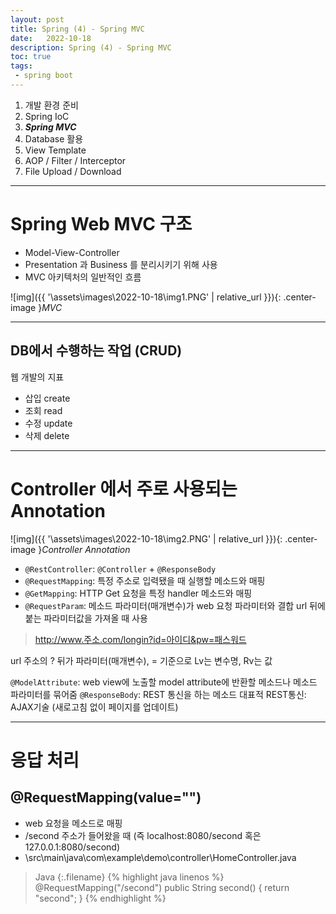 ```yaml
---
layout: post
title: Spring (4) - Spring MVC
date:   2022-10-18
description: Spring (4) - Spring MVC
toc: true
tags:
 - spring boot
---
```


1. 개발 환경 준비
2. Spring IoC
3. **_Spring MVC_**
4. Database 활용
5. View Template
6. AOP / Filter / Interceptor
7. File Upload / Download

---
# Spring Web MVC 구조
* Model-View-Controller
* Presentation 과 Business 를 분리시키기 위해 사용
* MVC 아키텍처의 일반적인 흐름

![img]({{ '\assets\images\2022-10-18\img1.PNG' | relative_url }}){: .center-image }*MVC*

---
## DB에서 수행하는 작업 (CRUD)
웹 개발의 지표

* 삽입 create
* 조회 read
* 수정 update
* 삭제 delete

---
# Controller 에서 주로 사용되는 Annotation

![img]({{ '\assets\images\2022-10-18\img2.PNG' | relative_url }}){: .center-image }*Controller Annotation*

* `@RestController`: `@Controller` + `@ResponseBody`
* `@RequestMapping`: 특정 주소로 입력됐을 때 실행할 메소드와 매핑
* `@GetMapping`: HTTP Get 요청을 특정 handler 메소드와 매핑
* `@RequestParam`: 메소드 파라미터(매개변수)가 web 요청 파라미터와 결합
url 뒤에 붙는 파라미터값을 가져올 때 사용

>http://www.주소.com/longin?id=아이디&pw=패스워드

url 주소의 ? 뒤가 파라미터(매개변수), = 기준으로 Lv는 변수명, Rv는 값

`@ModelAttribute`: web view에 노출할 model attribute에 반환할 메소드나 메소드 파라미터를 묶어줌
`@ResponseBody`: REST 통신을 하는 메소드
대표적 REST통신: AJAX기술 (새로고침 없이 페이지를 업데이트)

---
# 응답 처리

## @RequestMapping(value="")
* web 요청을 메소드로 매핑
* /second 주소가 들어왔을 때 (즉 localhost:8080/second 혹은 127.0.0.1:8080/second)
* \src\main\java\com\example\demo\controller\HomeController.java

>Java
{:.filename}
{% highlight java linenos %}
@RequestMapping("/second")
public String second() {
    return "second";
}
{% endhighlight %}